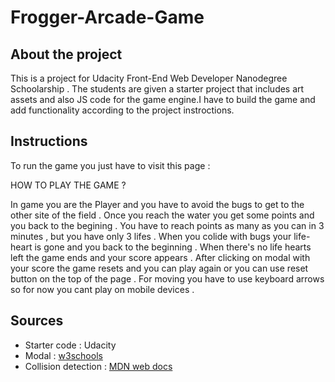# Frogger-Arcade-Game
## About the project 
This is a project for Udacity Front-End Web Developer Nanodegree Schoolarship . 
The students are given a starter project that includes art assets and also JS code for the game engine.I have to build the game and add functionality according to the project instroctions.

## Instructions
To run the game you just have to visit this page : 

HOW TO PLAY THE GAME ? 

In game you are the Player and you have to avoid the bugs to get to the other site of the field . Once you reach the water you get some points and you back to the begining . You have to reach points as many as you can  in 3 minutes , but you have only 3 lifes . When you colide with  bugs your life-heart is gone and you back to the beginning . When there's no life hearts left the game ends and your score appears . After clicking on modal with your score the game resets and you can play again or you can use reset button on the top of the page .
For moving you have to use keyboard arrows so for now you cant play on mobile devices . 

## Sources
- Starter code : Udacity
- Modal :  [w3schools](https://www.w3schools.com/howto/tryit.asp?filename=tryhow_css_modal2)
- Collision detection :  [MDN web docs](https://developer.mozilla.org/kab/docs/Games/Techniques/2D_collision_detection) 



